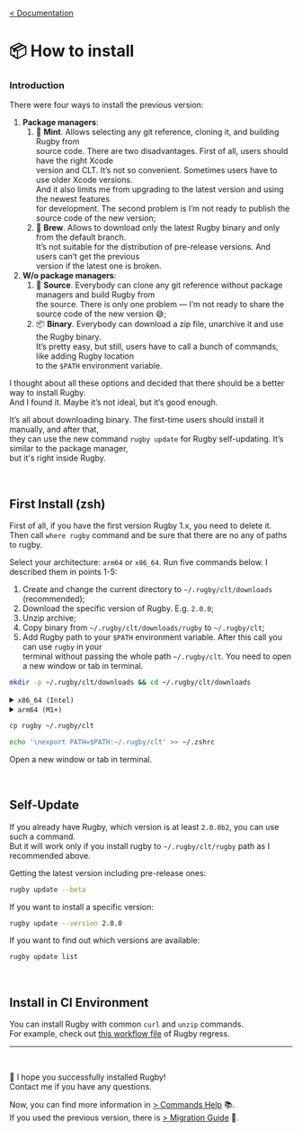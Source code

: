 [< Documentation](README.md)

# 📦 How to install

### Introduction

There were four ways to install the previous version:

1. **Package managers**:
    1. 🌱 **Mint**. Allows selecting any git reference, cloning it, and building Rugby from\
    source code. There are two disadvantages. First of all, users should have the right Xcode\
    version and CLT. It’s not so convenient. Sometimes users have to use older Xcode versions.\
    And it also limits me from upgrading to the latest version and using the newest features\
    for development. The second problem is I’m not ready to publish the source code of the new version;
    2. 🍺 **Brew**. Allows to download only the latest Rugby binary and only from the default branch.\
    It’s not suitable for the distribution of pre-release versions. And users can’t get the previous\
    version if the latest one is broken.
2. **W/o package managers**:
    1. 📑 **Source**. Everybody can clone any git reference without package managers and build Rugby from\
    the source. There is only one problem — I’m not ready to share the source code of the new version 😅;
    2. 📦 **Binary**. Everybody can download a zip file, unarchive it and use the Rugby binary.\
    It’s pretty easy, but still, users have to call a bunch of commands, like adding Rugby location\
    to the `$PATH` environment variable.

I thought about all these options and decided that there should be a better way to install Rugby.\
And I found it. Maybe it’s not ideal, but it’s good enough.

It’s all about downloading binary. The first-time users should install it manually, and after that,\
they can use the new command `rugby update` for Rugby self-updating. It’s similar to the package manager,\
but it's right inside Rugby.

<br>

## First Install (zsh)

First of all, if you have the first version Rugby 1.x, you need to delete it.\
Then call `where rugby` command and be sure that there are no any of paths to rugby.

Select your architecture: `arm64` or `x86_64`. Run five commands below. I described them in points 1-5:

1. Create and change the current directory to `~/.rugby/clt/downloads` (recommended);
2. Download the specific version of Rugby. E.g. `2.0.0`;
3. Unzip archive;
4. Copy binary from `~/.rugby/clt/downloads/rugby` to `~/.rugby/clt`;
5. Add Rugby path to your `$PATH` environment variable. After this call you can use `rugby` in your\
terminal without passing the whole path `~/.rugby/clt`. You need to open a new window or tab in terminal.

```bash
mkdir -p ~/.rugby/clt/downloads && cd ~/.rugby/clt/downloads
```

<details><summary><code>x86_64 (Intel)</code></summary>
<p>

```bash
curl -LO https://github.com/swiftyfinch/Rugby/releases/download/2.0.0/x86_64.zip
```
```bash
unzip x86_64.zip
```

<hr>
</p>
</details>

<details><summary><code>arm64 (M1+)</code></summary>
<p>

```bash
curl -LO https://github.com/swiftyfinch/Rugby/releases/download/2.0.0/arm64.zip
```
```bash
unzip arm64.zip
```

<hr>
</p>
</details>

```bash
cp rugby ~/.rugby/clt
```
```bash
echo '\nexport PATH=$PATH:~/.rugby/clt' >> ~/.zshrc
```
Open a new window or tab in terminal.

<br>

## Self-Update

If you already have Rugby, which version is at least `2.0.0b2`, you can use such a command.\
But it will work only if you install rugby to `~/.rugby/clt/rugby` path as I recommended above.

Getting the latest version including pre-release ones:

```bash
rugby update --beta
```

If you want to install a specific version:

```bash
rugby update --version 2.0.0
```

If you want to find out which versions are available:

```bash
rugby update list
```

<br>

## Install in CI Environment

You can install Rugby with common `curl` and `unzip` commands.\
For example, check out [this workflow file](https://github.com/swiftyfinch/Rugby/blob/main/.github/workflows/regress.yml#L33) of Rugby regress.

---
<br>

🚀 I hope you successfully installed Rugby!\
Contact me if you have any questions.

Now, you can find more information in [> Commands Help](commands-help/README.md) 📚.\
If you used the previous version, there is [> Migration Guide](migration-guide.md) 🚏.
